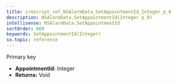 ```yaml
---
title: crmscript_ref_NSAlarmData_SetAppointmentId_Integer_p_0
description: NSAlarmData.SetAppointmentId(Integer p_0)
intellisense: NSAlarmData.SetAppointmentId
sortOrder: 669
keywords: SetAppointmentId(Integer)
so.topic: reference
---
```



Primary key



* **AppointmentId:** Integer
* **Returns:** Void


